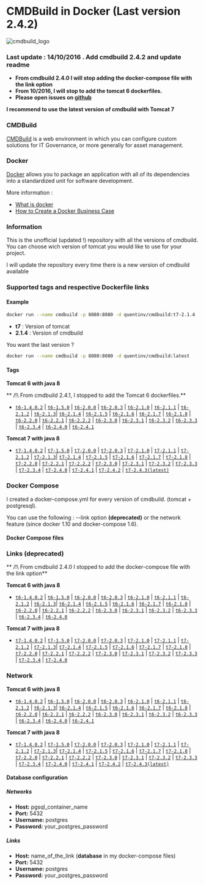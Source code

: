 
# CMDBuild in Docker (Last version 2.4.2)

![cmdbuild_logo](http://www.cmdbuild.org/logo.png)

### Last update : 14/10/2016 . Add cmdbuild 2.4.2 and update readme
* **From cmdbuild 2.4.0 I will stop adding the docker-compose file with the link option**
* **From 10/2016, I will stop to add the tomcat 6 dockerfiles.**
* **Please open issues on [github](https://github.com/Quentinvarquet/docker-cmdbuild/issues)**

**I recommend to use the latest version of cmdbuild with Tomcat 7**


### CMDBuild

[CMDBuild](http://www.cmdbuild.org/en) is a web environment in which you can configure custom solutions for IT Governance, or more generally for asset management.

### Docker

[Docker](https://www.docker.com/) allows you to package an application with all of its dependencies into a standardized unit for software development.

More information : 

* [What is docker](https://www.docker.com/what-docker)
* [How to Create a Docker Business Case](https://www.brianchristner.io/how-to-create-a-docker-business-case/)

### Information

This is the unofficial (updated !) repository with all the versions of cmdbuild. You can choose wich version of tomcat you would like to use for your project.

I will update the repository every time there is a new version of cmdbuild available



### Supported tags and respective Dockerfile links




#### Example

```bash
docker run --name cmdbuild -p 8080:8080 -d quentinv/cmdbuild:t7-2.1.4 
```

* **t7** : Version of tomcat
* **2.1.4** : Version of cmdbuild


You want the last version ?

```bash
docker run --name cmdbuild -p 8080:8080 -d quentinv/cmdbuild:latest
```

#### Tags

**Tomcat 6 with java 8**

** /!\ From cmdbuild 2.4.1, I stopped to add the Tomcat 6 dockerfiles.**

* [```t6-1.4.0.2```](https://github.com/Quentinvarquet/docker-cmdbuild/blob/master/tomcat6/t6-1.4.0.2/Dockerfile/Dockerfile) | [```t6-1.5.0```](https://github.com/Quentinvarquet/docker-cmdbuild/blob/master/tomcat6/t6-1.5.0/Dockerfile/Dockerfile) | [```t6-2.0.0```](https://github.com/Quentinvarquet/docker-cmdbuild/blob/master/tomcat6/t6-2.0.0/Dockerfile/Dockerfile) | [```t6-2.0.3```](https://github.com/Quentinvarquet/docker-cmdbuild/blob/master/tomcat6/t6-2.0.3/Dockerfile/Dockerfile) | [```t6-2.1.0```](https://github.com/Quentinvarquet/docker-cmdbuild/blob/master/tomcat6/t6-2.1.0/Dockerfile/Dockerfile) | [```t6-2.1.1```](https://github.com/Quentinvarquet/docker-cmdbuild/blob/master/tomcat6/t6-2.1.1/Dockerfile/Dockerfile) | [```t6-2.1.2```](https://github.com/Quentinvarquet/docker-cmdbuild/blob/master/tomcat6/t6-2.1.2/Dockerfile/Dockerfile) | [```t6-2.1.3```](https://github.com/Quentinvarquet/docker-cmdbuild/blob/master/tomcat6/t6-2.1.3/Dockerfile/Dockerfile)| [```t6-2.1.4```](https://github.com/Quentinvarquet/docker-cmdbuild/blob/master/tomcat6/t6-2.1.4/Dockerfile/Dockerfile) | [```t6-2.1.5```](https://github.com/Quentinvarquet/docker-cmdbuild/blob/master/tomcat6/t6-2.1.5/Dockerfile/Dockerfile) | [```t6-2.1.6```](https://github.com/Quentinvarquet/docker-cmdbuild/blob/master/tomcat6/t6-2.1.6/Dockerfile/Dockerfile) | [```t6-2.1.7```](https://github.com/Quentinvarquet/docker-cmdbuild/blob/master/tomcat6/t6-2.1.7/Dockerfile/Dockerfile) | [```t6-2.1.8```](https://github.com/Quentinvarquet/docker-cmdbuild/blob/master/tomcat6/t6-2.1.8/Dockerfile/Dockerfile) | [```t6-2.2.0```](https://github.com/Quentinvarquet/docker-cmdbuild/blob/master/tomcat6/t6-2.2.0/Dockerfile/Dockerfile) | [```t6-2.2.1```](https://github.com/Quentinvarquet/docker-cmdbuild/blob/master/tomcat6/t6-2.2.1/Dockerfile/Dockerfile) | [```t6-2.2.2```](https://github.com/Quentinvarquet/docker-cmdbuild/blob/master/tomcat6/t6-2.2.2/Dockerfile/Dockerfile) | [```t6-2.3.0```](https://github.com/Quentinvarquet/docker-cmdbuild/blob/master/tomcat6/t6-2.3.0/Dockerfile/Dockerfile) | [```t6-2.3.1```](https://github.com/Quentinvarquet/docker-cmdbuild/blob/master/tomcat6/t6-2.3.1/Dockerfile/Dockerfile) | [```t6-2.3.2```](https://github.com/Quentinvarquet/docker-cmdbuild/blob/master/tomcat6/t6-2.3.2/Dockerfile/Dockerfile) | [```t6-2.3.3```](https://github.com/Quentinvarquet/docker-cmdbuild/blob/master/tomcat6/t6-2.3.3/Dockerfile/Dockerfile) | [```t6-2.3.4```](https://github.com/Quentinvarquet/docker-cmdbuild/blob/master/tomcat6/t6-2.3.4/Dockerfile/Dockerfile) | [```t6-2.4.0```](https://github.com/Quentinvarquet/docker-cmdbuild/blob/master/tomcat6/t6-2.4.0/Dockerfile/Dockerfile) | [```t6-2.4.1```](https://github.com/Quentinvarquet/docker-cmdbuild/blob/master/tomcat6/t6-2.4.1/Dockerfile/Dockerfile)


**Tomcat 7 with java 8**

* [```t7-1.4.0.2```](https://github.com/Quentinvarquet/docker-cmdbuild/blob/master/tomcat7/t7-1.4.0.2/Dockerfile/Dockerfile) | [```t7-1.5.0```](https://github.com/Quentinvarquet/docker-cmdbuild/blob/master/tomcat7/t7-1.5.0/Dockerfile/Dockerfile) | [```t7-2.0.0```](https://github.com/Quentinvarquet/docker-cmdbuild/blob/master/tomcat7/t7-2.0.0/Dockerfile/Dockerfile) | [```t7-2.0.3```](https://github.com/Quentinvarquet/docker-cmdbuild/blob/master/tomcat7/t7-2.0.3/Dockerfile/Dockerfile) | [```t7-2.1.0```](https://github.com/Quentinvarquet/docker-cmdbuild/blob/master/tomcat7/t7-2.1.0/Dockerfile/Dockerfile) | [```t7-2.1.1```](https://github.com/Quentinvarquet/docker-cmdbuild/blob/master/tomcat7/t7-2.1.1/Dockerfile/Dockerfile) | [```t7-2.1.2```](https://github.com/Quentinvarquet/docker-cmdbuild/blob/master/tomcat7/t7-2.1.2/Dockerfile/Dockerfile) | [```t7-2.1.3```](https://github.com/Quentinvarquet/docker-cmdbuild/blob/master/tomcat7/t7-2.1.3/Dockerfile/Dockerfile)| [```t7-2.1.4```](https://github.com/Quentinvarquet/docker-cmdbuild/blob/master/tomcat7/t7-2.1.4/Dockerfile/Dockerfile) | [```t7-2.1.5```](https://github.com/Quentinvarquet/docker-cmdbuild/blob/master/tomcat7/t7-2.1.5/Dockerfile/Dockerfile) | [```t7-2.1.6```](https://github.com/Quentinvarquet/docker-cmdbuild/blob/master/tomcat7/t7-2.1.6/Dockerfile/Dockerfile) | [```t7-2.1.7```](https://github.com/Quentinvarquet/docker-cmdbuild/blob/master/tomcat7/t7-2.1.7/Dockerfile/Dockerfile) | [```t7-2.1.8```](https://github.com/Quentinvarquet/docker-cmdbuild/blob/master/tomcat7/t7-2.1.8/Dockerfile/Dockerfile) | [```t7-2.2.0```](https://github.com/Quentinvarquet/docker-cmdbuild/blob/master/tomcat7/t7-2.2.0/Dockerfile/Dockerfile) | [```t7-2.2.1```](https://github.com/Quentinvarquet/docker-cmdbuild/blob/master/tomcat7/t7-2.2.1/Dockerfile/Dockerfile) | [```t7-2.2.2```](https://github.com/Quentinvarquet/docker-cmdbuild/blob/master/tomcat7/t7-2.2.2/Dockerfile/Dockerfile) | [```t7-2.3.0```](https://github.com/Quentinvarquet/docker-cmdbuild/blob/master/tomcat7/t7-2.3.0/Dockerfile/Dockerfile) | [```t7-2.3.1```](https://github.com/Quentinvarquet/docker-cmdbuild/blob/master/tomcat7/t7-2.3.1/Dockerfile/Dockerfile) | [```t7-2.3.2```](https://github.com/Quentinvarquet/docker-cmdbuild/blob/master/tomcat7/t7-2.3.2/Dockerfile/Dockerfile) | [```t7-2.3.3```](https://github.com/Quentinvarquet/docker-cmdbuild/blob/master/tomcat7/t7-2.3.3/Dockerfile/Dockerfile) | [```t7-2.3.4```](https://github.com/Quentinvarquet/docker-cmdbuild/blob/master/tomcat7/t7-2.3.4/Dockerfile/Dockerfile) | [```t7-2.4.0```](https://github.com/Quentinvarquet/docker-cmdbuild/blob/master/tomcat7/t7-2.4.0/Dockerfile/Dockerfile) | [```t7-2.4.1```](https://github.com/Quentinvarquet/docker-cmdbuild/blob/master/tomcat7/t7-2.4.1/Dockerfile/Dockerfile) | [```t7-2.4.2```](https://github.com/Quentinvarquet/docker-cmdbuild/blob/master/tomcat7/t7-2.4.2/Dockerfile/Dockerfile) | [```t7-2.4.3(latest)```](https://github.com/Quentinvarquet/docker-cmdbuild/blob/master/tomcat7/t7-2.4.3/Dockerfile/Dockerfile)


### Docker Compose

I created a docker-compose.yml for every version of cmdbuild. (tomcat + postgresql). 

You can use the following : --link option **(deprecated)** or the network feature (since docker 1.10 and docker-compose 1.6).

#### Docker Compose files

### Links (deprecated)

** /!\  From cmdbuild 2.4.0 I stopped to add the docker-compose file with the link option**

**Tomcat 6 with java 8**


* [```t6-1.4.0.2```](https://github.com/Quentinvarquet/docker-cmdbuild/blob/master/tomcat6/t6-1.4.0.2/Docker-Compose/Links/docker-compose.yml) | [```t6-1.5.0```](https://github.com/Quentinvarquet/docker-cmdbuild/blob/master/tomcat6/t6-1.5.0/Docker-Compose/Links/docker-compose.yml) | [```t6-2.0.0```](https://github.com/Quentinvarquet/docker-cmdbuild/blob/master/tomcat6/t6-2.0.0/Docker-Compose/Links/docker-compose.yml) | [```t6-2.0.3```](https://github.com/Quentinvarquet/docker-cmdbuild/blob/master/tomcat6/t6-2.0.3/Docker-Compose/Links/docker-compose.yml) | [```t6-2.1.0```](https://github.com/Quentinvarquet/docker-cmdbuild/blob/master/tomcat6/t6-2.1.0/Docker-Compose/Links/docker-compose.yml) | [```t6-2.1.1```](https://github.com/Quentinvarquet/docker-cmdbuild/blob/master/tomcat6/t6-2.1.1/Docker-Compose/Links/docker-compose.yml) | [```t6-2.1.2```](https://github.com/Quentinvarquet/docker-cmdbuild/blob/master/tomcat6/t6-2.1.2/Docker-Compose/Links/docker-compose.yml) | [```t6-2.1.3```](https://github.com/Quentinvarquet/docker-cmdbuild/blob/master/tomcat6/t6-2.1.3/Docker-Compose/Links/docker-compose.yml)| [```t6-2.1.4```](https://github.com/Quentinvarquet/docker-cmdbuild/blob/master/tomcat6/t6-2.1.4/Docker-Compose/Links/docker-compose.yml) | [```t6-2.1.5```](https://github.com/Quentinvarquet/docker-cmdbuild/blob/master/tomcat6/t6-2.1.5/Docker-Compose/Links/docker-compose.yml) | [```t6-2.1.6```](https://github.com/Quentinvarquet/docker-cmdbuild/blob/master/tomcat6/t6-2.1.6/Docker-Compose/Links/docker-compose.yml) | [```t6-2.1.7```](https://github.com/Quentinvarquet/docker-cmdbuild/blob/master/tomcat6/t6-2.1.7/Docker-Compose/Links/docker-compose.yml) | [```t6-2.1.8```](https://github.com/Quentinvarquet/docker-cmdbuild/blob/master/tomcat6/t6-2.1.8/Docker-Compose/Links/docker-compose.yml) | [```t6-2.2.0```](https://github.com/Quentinvarquet/docker-cmdbuild/blob/master/tomcat6/t6-2.2.0/Docker-Compose/Links/docker-compose.yml) | [```t6-2.2.1```](https://github.com/Quentinvarquet/docker-cmdbuild/blob/master/tomcat6/t6-2.2.1/Docker-Compose/Links/docker-compose.yml) | [```t6-2.2.2```](https://github.com/Quentinvarquet/docker-cmdbuild/blob/master/tomcat6/t6-2.2.2/Docker-Compose/Links/docker-compose.yml) | [```t6-2.3.0```](https://github.com/Quentinvarquet/docker-cmdbuild/blob/master/tomcat6/t6-2.3.0/Docker-Compose/Links/docker-compose.yml) | [```t6-2.3.1```](https://github.com/Quentinvarquet/docker-cmdbuild/blob/master/tomcat6/t6-2.3.1/Docker-Compose/Links/docker-compose.yml) | [```t6-2.3.2```](https://github.com/Quentinvarquet/docker-cmdbuild/blob/master/tomcat6/t6-2.3.2/Docker-Compose/Links/docker-compose.yml) | [```t6-2.3.3```](https://github.com/Quentinvarquet/docker-cmdbuild/blob/master/tomcat6/t6-2.3.3/Docker-Compose/Links/docker-compose.yml) | [```t6-2.3.4```](https://github.com/Quentinvarquet/docker-cmdbuild/blob/master/tomcat6/t6-2.3.4/Docker-Compose/Links/docker-compose.yml) | [```t6-2.4.0```](https://github.com/Quentinvarquet/docker-cmdbuild/blob/master/tomcat6/t6-2.4.0/Docker-Compose/Links/docker-compose.yml)


**Tomcat 7 with java 8**

* [```t7-1.4.0.2```](https://github.com/Quentinvarquet/docker-cmdbuild/blob/master/tomcat7/t7-1.4.0.2/Docker-Compose/Links/docker-compose.yml) | [```t7-1.5.0```](https://github.com/Quentinvarquet/docker-cmdbuild/blob/master/tomcat7/t7-1.5.0/Docker-Compose/Links/docker-compose.yml) | [```t7-2.0.0```](https://github.com/Quentinvarquet/docker-cmdbuild/blob/master/tomcat7/t7-2.0.0/Docker-Compose/Links/docker-compose.yml) | [```t7-2.0.3```](https://github.com/Quentinvarquet/docker-cmdbuild/blob/master/tomcat7/t7-2.0.3/Docker-Compose/Links/docker-compose.yml) | [```t7-2.1.0```](https://github.com/Quentinvarquet/docker-cmdbuild/blob/master/tomcat7/t7-2.1.0/Docker-Compose/Links/docker-compose.yml) | [```t7-2.1.1```](https://github.com/Quentinvarquet/docker-cmdbuild/blob/master/tomcat7/t7-2.1.1/Docker-Compose/Links/docker-compose.yml) | [```t7-2.1.2```](https://github.com/Quentinvarquet/docker-cmdbuild/blob/master/tomcat7/t7-2.1.2/Docker-Compose/Links/docker-compose.yml) | [```t7-2.1.3```](https://github.com/Quentinvarquet/docker-cmdbuild/blob/master/tomcat7/t7-2.1.3/Docker-Compose/Links/docker-compose.yml)| [```t7-2.1.4```](https://github.com/Quentinvarquet/docker-cmdbuild/blob/master/tomcat7/t7-2.1.4/Docker-Compose/Links/docker-compose.yml) | [```t7-2.1.5```](https://github.com/Quentinvarquet/docker-cmdbuild/blob/master/tomcat7/t7-2.1.5/Docker-Compose/Links/docker-compose.yml) | [```t7-2.1.6```](https://github.com/Quentinvarquet/docker-cmdbuild/blob/master/tomcat7/t7-2.1.6/Docker-Compose/Links/docker-compose.yml) | [```t7-2.1.7```](https://github.com/Quentinvarquet/docker-cmdbuild/blob/master/tomcat7/t7-2.1.7/Docker-Compose/Links/docker-compose.yml) | [```t7-2.1.8```](https://github.com/Quentinvarquet/docker-cmdbuild/blob/master/tomcat7/t7-2.1.8/Docker-Compose/Links/docker-compose.yml) | [```t7-2.2.0```](https://github.com/Quentinvarquet/docker-cmdbuild/blob/master/tomcat7/t7-2.2.0/Docker-Compose/Links/docker-compose.yml) | [```t7-2.2.1```](https://github.com/Quentinvarquet/docker-cmdbuild/blob/master/tomcat7/t7-2.2.1/Docker-Compose/Links/docker-compose.yml) | [```t7-2.2.2```](https://github.com/Quentinvarquet/docker-cmdbuild/blob/master/tomcat7/t7-2.2.2/Docker-Compose/Links/docker-compose.yml) | [```t7-2.3.0```](https://github.com/Quentinvarquet/docker-cmdbuild/blob/master/tomcat7/t7-2.3.0/Docker-Compose/Links/docker-compose.yml) | [```t7-2.3.1```](https://github.com/Quentinvarquet/docker-cmdbuild/blob/master/tomcat7/t7-2.3.1/Docker-Compose/Links/docker-compose.yml) | [```t7-2.3.2```](https://github.com/Quentinvarquet/docker-cmdbuild/blob/master/tomcat7/t7-2.3.2/Docker-Compose/Links/docker-compose.yml) | [```t7-2.3.3```](https://github.com/Quentinvarquet/docker-cmdbuild/blob/master/tomcat7/t7-2.3.3/Docker-Compose/Links/docker-compose.yml) | [```t7-2.3.4```](https://github.com/Quentinvarquet/docker-cmdbuild/blob/master/tomcat7/t7-2.3.4/Docker-Compose/Links/docker-compose.yml) | [```t7-2.4.0```](https://github.com/Quentinvarquet/docker-cmdbuild/blob/master/tomcat7/t7-2.4.0/Docker-Compose/Links/docker-compose.yml)


### Network

**Tomcat 6 with java 8**

* [```t6-1.4.0.2```](https://github.com/Quentinvarquet/docker-cmdbuild/blob/master/tomcat6/t6-1.4.0.2/Docker-Compose/Network/docker-compose.yml) | [```t6-1.5.0```](https://github.com/Quentinvarquet/docker-cmdbuild/blob/master/tomcat6/t6-1.5.0/Docker-Compose/Network/docker-compose.yml) | [```t6-2.0.0```](https://github.com/Quentinvarquet/docker-cmdbuild/blob/master/tomcat6/t6-2.0.0/Docker-Compose/Network/docker-compose.yml) | [```t6-2.0.3```](https://github.com/Quentinvarquet/docker-cmdbuild/blob/master/tomcat6/t6-2.0.3/Docker-Compose/Network/docker-compose.yml) | [```t6-2.1.0```](https://github.com/Quentinvarquet/docker-cmdbuild/blob/master/tomcat6/t6-2.1.0/Docker-Compose/Network/docker-compose.yml) | [```t6-2.1.1```](https://github.com/Quentinvarquet/docker-cmdbuild/blob/master/tomcat6/t6-2.1.1/Docker-Compose/Network/docker-compose.yml) | [```t6-2.1.2```](https://github.com/Quentinvarquet/docker-cmdbuild/blob/master/tomcat6/t6-2.1.2/Docker-Compose/Network/docker-compose.yml) | [```t6-2.1.3```](https://github.com/Quentinvarquet/docker-cmdbuild/blob/master/tomcat6/t6-2.1.3/Docker-Compose/Network/docker-compose.yml)| [```t6-2.1.4```](https://github.com/Quentinvarquet/docker-cmdbuild/blob/master/tomcat6/t6-2.1.4/Docker-Compose/Network/docker-compose.yml) | [```t6-2.1.5```](https://github.com/Quentinvarquet/docker-cmdbuild/blob/master/tomcat6/t6-2.1.5/Docker-Compose/Network/docker-compose.yml) | [```t6-2.1.6```](https://github.com/Quentinvarquet/docker-cmdbuild/blob/master/tomcat6/t6-2.1.6/Docker-Compose/Network/docker-compose.yml) | [```t6-2.1.7```](https://github.com/Quentinvarquet/docker-cmdbuild/blob/master/tomcat6/t6-2.1.7/Docker-Compose/Network/docker-compose.yml) | [```t6-2.1.8```](https://github.com/Quentinvarquet/docker-cmdbuild/blob/master/tomcat6/t6-2.1.8/Docker-Compose/Network/docker-compose.yml) | [```t6-2.2.0```](https://github.com/Quentinvarquet/docker-cmdbuild/blob/master/tomcat6/t6-2.2.0/Docker-Compose/Network/docker-compose.yml) | [```t6-2.2.1```](https://github.com/Quentinvarquet/docker-cmdbuild/blob/master/tomcat6/t6-2.2.1/Docker-Compose/Network/docker-compose.yml) | [```t6-2.2.2```](https://github.com/Quentinvarquet/docker-cmdbuild/blob/master/tomcat6/t6-2.2.2/Docker-Compose/Network/docker-compose.yml) | [```t6-2.3.0```](https://github.com/Quentinvarquet/docker-cmdbuild/blob/master/tomcat6/t6-2.3.0/Docker-Compose/Network/docker-compose.yml) | [```t6-2.3.1```](https://github.com/Quentinvarquet/docker-cmdbuild/blob/master/tomcat6/t6-2.3.1/Docker-Compose/Network/docker-compose.yml) | [```t6-2.3.2```](https://github.com/Quentinvarquet/docker-cmdbuild/blob/master/tomcat6/t6-2.3.2/Docker-Compose/Network/docker-compose.yml) | [```t6-2.3.3```](https://github.com/Quentinvarquet/docker-cmdbuild/blob/master/tomcat6/t6-2.3.3/Docker-Compose/Network/docker-compose.yml) | [```t6-2.3.4```](https://github.com/Quentinvarquet/docker-cmdbuild/blob/master/tomcat6/t6-2.3.4/Docker-Compose/Network/docker-compose.yml) | [```t6-2.4.0```](https://github.com/Quentinvarquet/docker-cmdbuild/blob/master/tomcat6/t6-2.4.0/Docker-Compose/Network/docker-compose.yml) | [```t6-2.4.1```](https://github.com/Quentinvarquet/docker-cmdbuild/blob/master/tomcat6/t6-2.4.1/Docker-Compose/Network/docker-compose.yml)


**Tomcat 7 with java 8**

* [```t7-1.4.0.2```](https://github.com/Quentinvarquet/docker-cmdbuild/blob/master/tomcat7/t7-1.4.0.2/Docker-Compose/Network/docker-compose.yml) | [```t7-1.5.0```](https://github.com/Quentinvarquet/docker-cmdbuild/blob/master/tomcat7/t7-1.5.0/Docker-Compose/Network/docker-compose.yml) | [```t7-2.0.0```](https://github.com/Quentinvarquet/docker-cmdbuild/blob/master/tomcat7/t7-2.0.0/Docker-Compose/Network/docker-compose.yml) | [```t7-2.0.3```](https://github.com/Quentinvarquet/docker-cmdbuild/blob/master/tomcat7/t7-2.0.3/Docker-Compose/Network/docker-compose.yml) | [```t7-2.1.0```](https://github.com/Quentinvarquet/docker-cmdbuild/blob/master/tomcat7/t7-2.1.0/Docker-Compose/Network/docker-compose.yml) | [```t7-2.1.1```](https://github.com/Quentinvarquet/docker-cmdbuild/blob/master/tomcat7/t7-2.1.1/Docker-Compose/Network/docker-compose.yml) | [```t7-2.1.2```](https://github.com/Quentinvarquet/docker-cmdbuild/blob/master/tomcat7/t7-2.1.2/Docker-Compose/Network/docker-compose.yml) | [```t7-2.1.3```](https://github.com/Quentinvarquet/docker-cmdbuild/blob/master/tomcat7/t7-2.1.3/Docker-Compose/Network/docker-compose.yml)| [```t7-2.1.4```](https://github.com/Quentinvarquet/docker-cmdbuild/blob/master/tomcat7/t7-2.1.4/Docker-Compose/Network/docker-compose.yml) | [```t7-2.1.5```](https://github.com/Quentinvarquet/docker-cmdbuild/blob/master/tomcat7/t7-2.1.5/Docker-Compose/Network/docker-compose.yml) | [```t7-2.1.6```](https://github.com/Quentinvarquet/docker-cmdbuild/blob/master/tomcat7/t7-2.1.6/Docker-Compose/Network/docker-compose.yml) | [```t7-2.1.7```](https://github.com/Quentinvarquet/docker-cmdbuild/blob/master/tomcat7/t7-2.1.7/Docker-Compose/Network/docker-compose.yml) | [```t7-2.1.8```](https://github.com/Quentinvarquet/docker-cmdbuild/blob/master/tomcat7/t7-2.1.8/Docker-Compose/Network/docker-compose.yml) | [```t7-2.2.0```](https://github.com/Quentinvarquet/docker-cmdbuild/blob/master/tomcat7/t7-2.2.0/Docker-Compose/Network/docker-compose.yml) | [```t7-2.2.1```](https://github.com/Quentinvarquet/docker-cmdbuild/blob/master/tomcat7/t7-2.2.1/Docker-Compose/Network/docker-compose.yml) | [```t7-2.2.2```](https://github.com/Quentinvarquet/docker-cmdbuild/blob/master/tomcat7/t7-2.2.2/Docker-Compose/Network/docker-compose.yml) | [```t7-2.3.0```](https://github.com/Quentinvarquet/docker-cmdbuild/blob/master/tomcat7/t7-2.3.0/Docker-Compose/Network/docker-compose.yml) | [```t7-2.3.1```](https://github.com/Quentinvarquet/docker-cmdbuild/blob/master/tomcat7/t7-2.3.1/Docker-Compose/Network/docker-compose.yml) | [```t7-2.3.2```](https://github.com/Quentinvarquet/docker-cmdbuild/blob/master/tomcat7/t7-2.3.2/Docker-Compose/Network/docker-compose.yml) | [```t7-2.3.3```](https://github.com/Quentinvarquet/docker-cmdbuild/blob/master/tomcat7/t7-2.3.3/Docker-Compose/Network/docker-compose.yml) | [```t7-2.3.4```](https://github.com/Quentinvarquet/docker-cmdbuild/blob/master/tomcat7/t7-2.3.4/Docker-Compose/Network/docker-compose.yml) | [```t7-2.4.0```](https://github.com/Quentinvarquet/docker-cmdbuild/blob/master/tomcat7/t7-2.4.0/Docker-Compose/Network/docker-compose.yml) | [```t7-2.4.1```](https://github.com/Quentinvarquet/docker-cmdbuild/blob/master/tomcat7/t7-2.4.1/Docker-Compose/Network/docker-compose.yml) | [```t7-2.4.2```](https://github.com/Quentinvarquet/docker-cmdbuild/blob/master/tomcat7/t7-2.4.2/Docker-Compose/Network/docker-compose.yml) | [```t7-2.4.3(latest)```](https://github.com/Quentinvarquet/docker-cmdbuild/blob/master/tomcat7/t7-2.4.3/Docker-Compose/Network/docker-compose.yml)


#### Database configuration

##### Networks

* **Host:** pgsql_container_name
* **Port:** 5432
* **Username:** postgres
* **Password:** your_postgres_password

##### Links

* **Host:** name_of_the_link (**database** in my docker-compose files)
* **Port:** 5432
* **Username:** postgres
* **Password:** your_postgres_password
